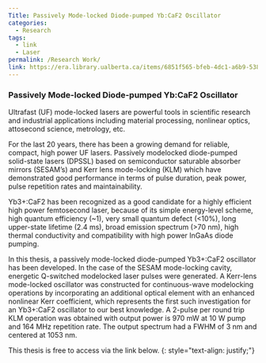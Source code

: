 ```yaml
---
Title: Passively Mode-locked Diode-pumped Yb:CaF2 Oscillator
categories:
  - Research
tags:
  - link
  - Laser
permalink: /Research Work/
link: https://era.library.ualberta.ca/items/6851f565-bfeb-4dc1-a6b9-538eaab194a1/view/a280fb0a-3a1d-474d-bb98-74a58176efe0/Yu_Yang_201409_MSc.pdf
---
```

### Passively Mode-locked Diode-pumped Yb:CaF2 Oscillator

Ultrafast (UF) mode-locked lasers are powerful tools in scientific research and industrial applications including material processing, nonlinear optics, attosecond science, metrology, etc.

For the last 20 years, there has been a growing demand for reliable, compact, high power UF lasers. Passively modelocked diode-pumped solid-state lasers (DPSSL) based on semiconductor saturable absorber mirrors (SESAM’s) and Kerr lens mode-locking (KLM) which have demonstrated good performance in terms of pulse duration, peak power, pulse repetition rates and maintainability.

Yb3+:CaF2 has been recognized as a good candidate for a highly efficient high power femtosecond laser, because of its simple energy-level scheme, high quantum efficiency (~1), very small quantum defect (<10%), long upper-state lifetime (2.4 ms), broad emission spectrum (>70 nm), high thermal conductivity and compatibility with high power InGaAs diode pumping.

In this thesis, a passively mode-locked diode-pumped Yb3+:CaF2 oscillator has been developed. In the case of the SESAM mode-locking cavity, energetic Q-switched modelocked laser pulses were generated. A Kerr-lens mode-locked oscillator was constructed for continuous-wave modelocking operations by incorporating an additional optical element with an enhanced nonlinear Kerr coefficient, which represents the first such investigation for an Yb3+:CaF2 oscillator to our best knowledge. A 2-pulse per round trip KLM operation was obtained with output power is 970 mW at 10 W pump and 164 MHz repetition rate. The output spectrum had a FWHM of 3 nm and centered at 1053 nm.

This thesis is free to access via the link below.
{: style="text-align: justify;"}
